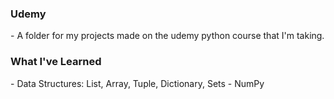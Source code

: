 <h3>Udemy</h3>
- A folder for my projects made on the udemy python course that I'm taking.

<h3>What I've Learned</h3>
- Data Structures: List, Array, Tuple, Dictionary, Sets
- NumPy